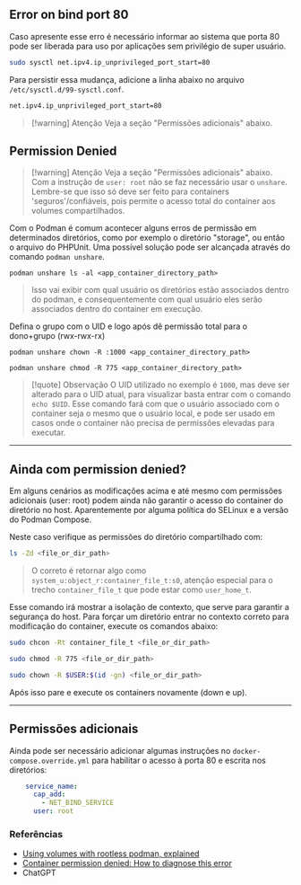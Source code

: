 ## Error on bind port 80
Caso apresente esse erro é necessário informar ao sistema que porta 80 pode ser liberada para uso por aplicações sem privilégio de super usuário.

```sh
sudo sysctl net.ipv4.ip_unprivileged_port_start=80
```

Para persistir essa mudança, adicione a linha abaixo no arquivo `/etc/sysctl.d/99-sysctl.conf`.

```sh
net.ipv4.ip_unprivileged_port_start=80
```

> [!warning] Atenção
> Veja a seção "Permissões adicionais" abaixo.

## Permission Denied

> [!warning] Atenção
> Veja a seção "Permissões adicionais" abaixo. Com a instrução de `user: root` não se faz necessário usar o `unshare`. Lembre-se que isso só deve ser feito para containers 'seguros'/confiáveis, pois permite o acesso total do container aos volumes compartilhados.

Com o Podman é comum acontecer alguns erros de permissão em determinados diretórios, como por exemplo o diretório "storage", ou então o arquivo do PHPUnit. Uma possível solução pode ser alcançada através do comando `podman unshare`.

```
podman unshare ls -al <app_container_directory_path>
```
> Isso vai exibir com qual usuário os diretórios estão associados dentro do podman, e consequentemente com qual usuário eles serão associados dentro do container em execução.


Defina o grupo com o UID e logo após dê permissão total para o dono+grupo (rwx-rwx-rx)
```
podman unshare chown -R :1000 <app_container_directory_path>
```

```
podman unshare chmod -R 775 <app_container_directory_path>
```

> [!quote] Observação
> O UID utilizado no exemplo é `1000`, mas deve ser alterado para o UID atual, para visualizar basta entrar com o comando `echo $UID`. Esse comando fará com que o usuário associado com o container seja o mesmo que o usuário local, e pode ser usado em casos onde o container não precisa de permissões elevadas para executar.

---

## Ainda com permission denied?
Em alguns cenários as modificações acima e até mesmo com permissões adicionais (user: root) podem ainda não garantir o acesso do container do diretório no host. Aparentemente por alguma política do SELinux e a versão do Podman Compose.

Neste caso verifique as permissões do diretório compartilhado com:

```sh
ls -Zd <file_or_dir_path>
```
> O correto é retornar algo como `system_u:object_r:container_file_t:s0`, atenção especial para o trecho `container_file_t` que pode estar como `user_home_t`. 

Esse comando irá mostrar a isolação de contexto, que serve para garantir a segurança do host. Para forçar um diretório entrar no contexto correto para modificação do container, execute os comandos abaixo:

```sh
sudo chcon -Rt container_file_t <file_or_dir_path>
```

```sh
sudo chmod -R 775 <file_or_dir_path>
```

```sh
sudo chown -R $USER:$(id -gn) <file_or_dir_path>
```

Após isso pare e execute os containers novamente (down e up).

---

## Permissões adicionais
Ainda pode ser necessário adicionar algumas instruções no `docker-compose.override.yml` para habilitar o acesso à porta 80 e escrita nos diretórios:

```yml
	service_name:
      cap_add:
        - NET_BIND_SERVICE
      user: root
```

### Referências
- [Using volumes with rootless podman, explained](https://www.tutorialworks.com/podman-rootless-volumes/)
- [Container permission denied: How to diagnose this error](https://www.redhat.com/sysadmin/container-permission-denied-errors)
- ChatGPT
